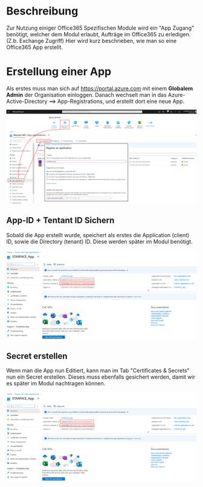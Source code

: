 <!-- TITLE: Office365 App mit ClientSecret erstellen -->
# Beschreibung
Zur Nutzung einiger Office365 Spezifischen Module wird ein "App Zugang" benötigt, welcher dem Modul erlaubt, Aufträge im Office365 zu erledigen. (Z.b. Exchange Zugriff)
Hier wird kurz beschrieben, wie man so eine Office365 App erstellt.
# Erstellung einer App
Als erstes muss man sich auf https://portal.azure.com mit einem **Globalem Admin** der Organisation einloggen.
Danach wechselt man in das Azure-Active-Directory ==> App-Registrations, und erstellt dort eine neue App.

![Create App](/uploads/office-365-client-app/create-app.png "Create App")

## App-ID + Tentant ID Sichern

Sobald die App erstellt wurde, speichert als erstes die Application (client) ID, sowie die Directory (tenant) ID.
Diese werden später im Modul benötigt.

![App Info](/uploads/office-365-client-app/app-info.png "App Info")

## Secret erstellen

Wenn man die App nun Editiert, kann man im Tab "Certificates & Secrets" nun ein Secret erstellen.
Dieses muss ebenfalls gesichert werden, damit wir es später im Modul nachtragen können.

![Create Secret](/uploads/office-365-client-app/app-info.png "App Info")
